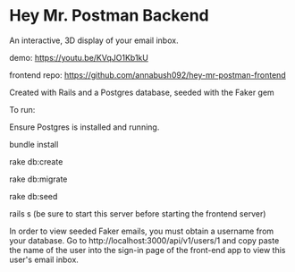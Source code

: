 # Hey Mr. Postman Backend
An interactive, 3D display of your email inbox.

demo: https://youtu.be/KVqJO1Kb1kU

frontend repo: https://github.com/annabush092/hey-mr-postman-frontend

Created with Rails and a Postgres database, seeded with the Faker gem


To run:

Ensure Postgres is installed and running.

bundle install

rake db:create

rake db:migrate

rake db:seed

rails s (be sure to start this server before starting the frontend server)

In order to view seeded Faker emails, you must obtain a username from your database.
Go to http://localhost:3000/api/v1/users/1 and copy paste the name of the user into the sign-in page of the front-end app to view this user's email inbox.
